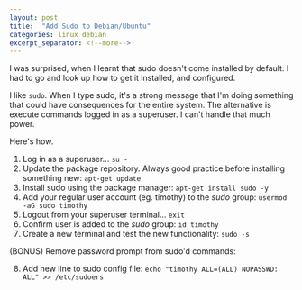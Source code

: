 ```yaml
---
layout: post
title:  "Add Sudo to Debian/Ubuntu"
categories: linux debian 
excerpt_separator: <!--more-->
---
```


I was surprised, when I learnt that sudo doesn't come installed by default. I had to go and look up how to get it installed, and configured.
<!--more-->

I like `sudo`. When I type sudo, it's a strong message that I'm doing something that could have consequences for the entire system. The alternative is execute commands logged in as a superuser. I can't handle that much power. 

Here's how.

1. Log in as a superuser... `su -`
2. Update the package repository. Always good practice before installing something new: `apt-get update`
3. Install sudo using the package manager: `apt-get install sudo -y`
4. Add your regular user account (eg. timothy) to the _sudo_ group: `usermod -aG sudo timothy`
5. Logout from your superuser terminal... `exit`
6. Confirm user is added to the _sudo_ group: `id timothy`
7. Create a new terminal and test the new functionality: `sudo -s`

(BONUS) Remove password prompt from sudo'd commands:

8. Add new line to sudo config file: `echo "timothy ALL=(ALL) NOPASSWD: ALL" >> /etc/sudoers` <!-- markdownlint-disable MD029 -->
